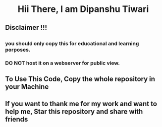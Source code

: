 <h1 align="center">Hii There, I am Dipanshu Tiwari</h1>
<h2></h2>
<h2>Disclaimer !!!</h2>
<h2></h2>
<h3>you should only copy this for educational and learning porposes.</h3>
<h3>DO NOT host it on a webserver for public view.</h3>
<h2></h2>
<h2>To Use This Code, Copy the whole repository in your Machine</h2>
<h2>If you want to thank me for my work and want to help me, Star this repository and share with friends</h2>
